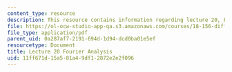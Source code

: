 ```yaml
---
content_type: resource
description: This resource contains information regarding lecture 20, Fourier analysis.
file: https://ol-ocw-studio-app-qa.s3.amazonaws.com/courses/18-156-differential-analysis-ii-partial-differential-equations-and-fourier-analysis-spring-2016/11ff671d15a581a49df12872e2e2f096_MIT18_156S16_lec20.pdf
file_type: application/pdf
parent_uid: 0a287af7-2191-694d-1d94-dcd0ba01e5ef
resourcetype: Document
title: Lecture 20 Fourier Analysis
uid: 11ff671d-15a5-81a4-9df1-2872e2e2f096
---
```

